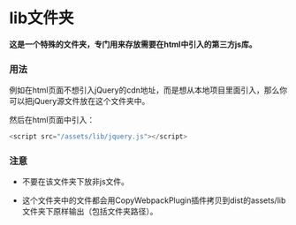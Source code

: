# lib文件夹

**这是一个特殊的文件夹，专门用来存放需要在html中引入的第三方js库。**

### 用法

例如在html页面不想引入jQuery的cdn地址，而是想从本地项目里面引入，那么你可以把jQuery源文件放在这个文件夹中。

然后在html页面中引入：

```javascript
<script src="/assets/lib/jquery.js"></script>
```

### 注意

* 不要在该文件夹下放非js文件。

* 这个文件夹中的文件都会用CopyWebpackPlugin插件拷贝到dist的assets/lib文件夹下原样输出（包括文件夹路径）。
